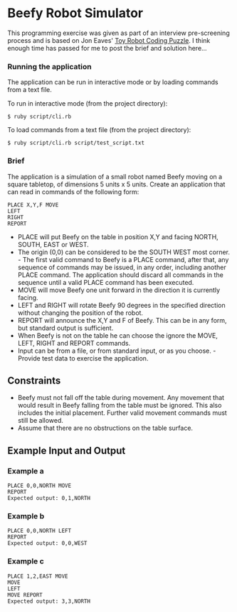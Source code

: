 Beefy Robot Simulator
=====================

This programming exercise was given as part of an interview pre-screening process and is based on Jon Eaves'
[Toy Robot Coding Puzzle](https://joneaves.wordpress.com/2014/07/21/toy-robot-coding-test/). I think enough time
has passed for me to post the brief and solution here...

### Running the application
The application can be run in interactive mode or by loading commands from a
text file.

To run in interactive mode (from the project directory):
```
$ ruby script/cli.rb
```
To load commands from a text file (from the project directory):
```
$ ruby script/cli.rb script/test_script.txt
```

### Brief
The application is a simulation of a small robot named Beefy moving on a square tabletop, of dimensions 5 units
x 5 units. Create an application that can read in commands of the following form:

```
PLACE X,Y,F MOVE
LEFT
RIGHT
REPORT
```

- PLACE will put Beefy on the table in position X,Y and facing NORTH, SOUTH, EAST or WEST.
- The origin (0,0) can be considered to be the SOUTH WEST most corner. - The first valid command to Beefy is a PLACE command, after that, any
sequence of commands may be issued, in any order, including another PLACE command. The application should discard all commands in the sequence until a valid PLACE command has been executed.
- MOVE will move Beefy one unit forward in the direction it is currently facing.
- LEFT and RIGHT will rotate Beefy 90 degrees in the specified direction without changing the position of the robot.
- REPORT will announce the X,Y and F of Beefy. This can be in any form, but standard output is sufficient.
- When Beefy is not on the table he can choose the ignore the MOVE, LEFT, RIGHT and REPORT commands.
- Input can be from a file, or from standard input, or as you choose. - Provide test data to exercise the application.


Constraints
-----------

- Beefy must not fall off the table during movement. Any movement that would result in Beefy falling from the table must be ignored. This also includes the initial placement. Further valid movement commands must still be allowed.
- Assume that there are no obstructions on the table surface.


Example Input and Output
------------------------

### Example a

```
PLACE 0,0,NORTH MOVE
REPORT
Expected output: 0,1,NORTH
```

### Example b

```
PLACE 0,0,NORTH LEFT
REPORT
Expected output: 0,0,WEST
```

### Example c

```
PLACE 1,2,EAST MOVE
MOVE
LEFT
MOVE REPORT
Expected output: 3,3,NORTH
```

